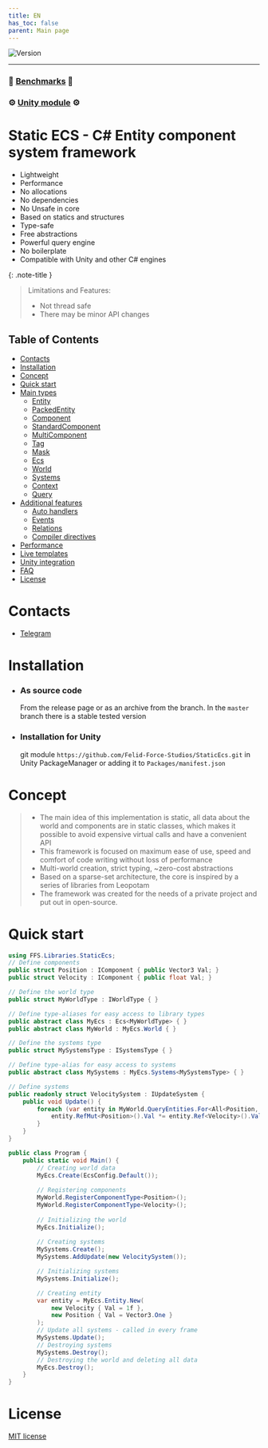 ```yaml
---
title: EN
has_toc: false
parent: Main page
---
```


![Version](https://img.shields.io/badge/version-0.9.72-blue.svg?style=for-the-badge)  

___

### 🚀 **[Benchmarks](../Benchmark.md)** 🚀
### ⚙️ **[Unity module](https://github.com/Felid-Force-Studios/StaticEcs-Unity)** ⚙️

# Static ECS - C# Entity component system framework
- Lightweight
- Performance
- No allocations
- No dependencies
- No Unsafe in core
- Based on statics and structures
- Type-safe
- Free abstractions
- Powerful query engine
- No boilerplate
- Compatible with Unity and other C# engines

{: .note-title }
> Limitations and Features:
> - Not thread safe
> - There may be minor API changes

## Table of Contents
* [Contacts](#contacts)
* [Installation](#installation)
* [Concept](#concept)
* [Quick start](#quick-start)
* [Main types](maintypes.md)
    * [Entity](main-types/entity.md)
    * [PackedEntity](main-types/packedentity.md)
    * [Component](main-types/component.md)
    * [StandardComponent](main-types/standardcomponent.md)
    * [MultiComponent](main-types/multicomponent.md)
    * [Tag](main-types/tag.md)
    * [Mask](main-types/mask.md)
    * [Ecs](main-types/ecs.md)
    * [World](main-types/world.md)
    * [Systems](main-types/systems.md)
    * [Context](main-types/context.md)
    * [Query](main-types/query.md)
* [Additional features](additionalfeatures.md)
    * [Auto handlers](additional-features/autohandlers.md)
    * [Events](additional-features/events.md)
    * [Relations](additional-features/relations.md)
    * [Compiler directives](additional-features/compilerdirectives.md)
* [Performance](performance.md)
* [Live templates](livetemplates.md)
* [Unity integration](unityintegrations.md)
* [FAQ](faq.md)
* [License](#license)


# Contacts
* [Telegram](https://t.me/felid_force_studios)

# Installation
* ### As source code
  From the release page or as an archive from the branch. In the `master` branch there is a stable tested version
* ### Installation for Unity
  git module `https://github.com/Felid-Force-Studios/StaticEcs.git` in Unity PackageManager or adding it to `Packages/manifest.json`

# Concept
> - The main idea of this implementation is static, all data about the world and components are in static classes, which makes it possible to avoid expensive virtual calls and have a convenient API
> - This framework is focused on maximum ease of use, speed and comfort of code writing without loss of performance
> - Multi-world creation, strict typing, ~zero-cost abstractions
> - Based on a sparse-set architecture, the core is inspired by a series of libraries from Leopotam
> - The framework was created for the needs of a private project and put out in open-source.

# Quick start
```csharp
using FFS.Libraries.StaticEcs;
// Define components
public struct Position : IComponent { public Vector3 Val; }
public struct Velocity : IComponent { public float Val; }

// Define the world type
public struct MyWorldType : IWorldType { }

// Define type-aliases for easy access to library types
public abstract class MyEcs : Ecs<MyWorldType> { }
public abstract class MyWorld : MyEcs.World { }

// Define the systems type
public struct MySystemsType : ISystemsType { }

// Define type-alias for easy access to systems
public abstract class MySystems : MyEcs.Systems<MySystemsType> { }

// Define systems
public readonly struct VelocitySystem : IUpdateSystem {
    public void Update() {
        foreach (var entity in MyWorld.QueryEntities.For<All<Position, Velocity>>()) {
            entity.RefMut<Position>().Val *= entity.Ref<Velocity>().Val;
        }
    }
}

public class Program {
    public static void Main() {
        // Creating world data
        MyEcs.Create(EcsConfig.Default());
        
        // Registering components
        MyWorld.RegisterComponentType<Position>();
        MyWorld.RegisterComponentType<Velocity>();
        
        // Initializing the world
        MyEcs.Initialize();
        
        // Creating systems
        MySystems.Create();
        MySystems.AddUpdate(new VelocitySystem());

        // Initializing systems
        MySystems.Initialize();

        // Creating entity
        var entity = MyEcs.Entity.New(
            new Velocity { Val = 1f },
            new Position { Val = Vector3.One }
        );
        // Update all systems - called in every frame
        MySystems.Update();
        // Destroying systems
        MySystems.Destroy();
        // Destroying the world and deleting all data
        MyEcs.Destroy();
    }
}
```

# License
[MIT license](https://github.com/Felid-Force-Studios/StaticEcs/blob/master/LICENSE.md)
